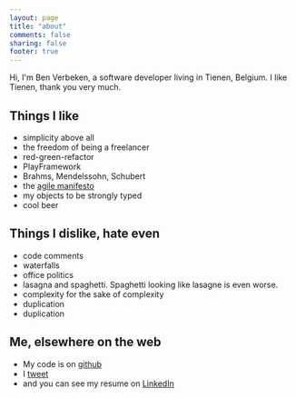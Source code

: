```yaml
---
layout: page
title: "about"
comments: false
sharing: false
footer: true
---
```


Hi, I'm Ben Verbeken, a software developer living in Tienen, Belgium. I like Tienen, thank you very much. 


Things I like
----------------
* simplicity above all
* the freedom of being a freelancer
* red-green-refactor
* PlayFramework
* Brahms, Mendelssohn, Schubert
* the <a href="http://www.agilemanifesto.org/">agile manifesto</a>
* my objects to be strongly typed
* cool beer



Things I dislike, hate even
-----------------------------
* code comments
* waterfalls
* office politics
* lasagna and spaghetti. Spaghetti looking like lasagne is even worse.
* complexity for the sake of complexity
* duplication
* duplication



Me, elsewhere on the web
-------------------------
* My code is on <a href="http://github.com/bverbeken">github</a>
* I <a href="http://twitter.com/bverbeken">tweet</a>
* and you can see my resume on <a href="http://www.linkedin.com/in/benverbeken">LinkedIn</a>



